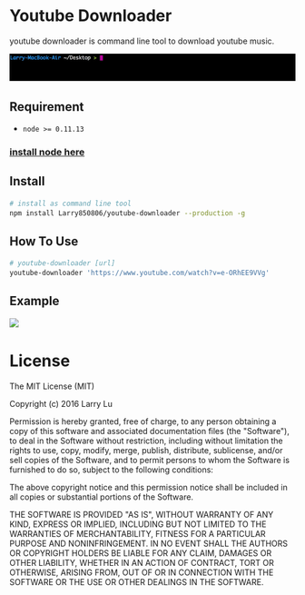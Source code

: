 # Youtube Downloader

youtube downloader is command line tool to download youtube music.

![](https://github.com/Larry850806/youtube-downloader/blob/master/gif/youtube-downloader.gif)

## Requirement

- `node >= 0.11.13`

### [install node here](https://nodejs.org/en/)

## Install

```bash
# install as command line tool
npm install Larry850806/youtube-downloader --production -g
```

## How To Use

```bash
# youtube-downloader [url]
youtube-downloader 'https://www.youtube.com/watch?v=e-ORhEE9VVg'
```

## Example

![](http://imgur.com/JkZkeOO.png)

# License

The MIT License (MIT)

Copyright (c) 2016 Larry Lu

Permission is hereby granted, free of charge, to any person obtaining a copy
of this software and associated documentation files (the "Software"), to deal
in the Software without restriction, including without limitation the rights
to use, copy, modify, merge, publish, distribute, sublicense, and/or sell
copies of the Software, and to permit persons to whom the Software is
furnished to do so, subject to the following conditions:

The above copyright notice and this permission notice shall be included in all
copies or substantial portions of the Software.

THE SOFTWARE IS PROVIDED "AS IS", WITHOUT WARRANTY OF ANY KIND, EXPRESS OR
IMPLIED, INCLUDING BUT NOT LIMITED TO THE WARRANTIES OF MERCHANTABILITY,
FITNESS FOR A PARTICULAR PURPOSE AND NONINFRINGEMENT. IN NO EVENT SHALL THE
AUTHORS OR COPYRIGHT HOLDERS BE LIABLE FOR ANY CLAIM, DAMAGES OR OTHER
LIABILITY, WHETHER IN AN ACTION OF CONTRACT, TORT OR OTHERWISE, ARISING FROM,
OUT OF OR IN CONNECTION WITH THE SOFTWARE OR THE USE OR OTHER DEALINGS IN THE
SOFTWARE.
